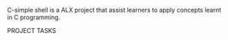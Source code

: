 C-simple shell is a ALX project that assist learners to apply concepts learnt in C programming.

PROJECT TASKS



